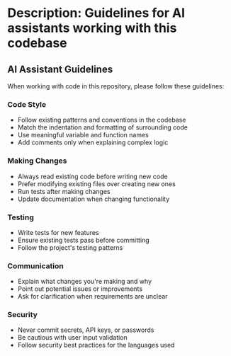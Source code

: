 # Description: Guidelines for AI assistants working with this codebase

## AI Assistant Guidelines

When working with code in this repository, please follow these guidelines:

### Code Style
- Follow existing patterns and conventions in the codebase
- Match the indentation and formatting of surrounding code
- Use meaningful variable and function names
- Add comments only when explaining complex logic

### Making Changes
- Always read existing code before writing new code
- Prefer modifying existing files over creating new ones
- Run tests after making changes
- Update documentation when changing functionality

### Testing
- Write tests for new features
- Ensure existing tests pass before committing
- Follow the project's testing patterns

### Communication
- Explain what changes you're making and why
- Point out potential issues or improvements
- Ask for clarification when requirements are unclear

### Security
- Never commit secrets, API keys, or passwords
- Be cautious with user input validation
- Follow security best practices for the languages used